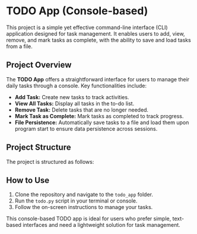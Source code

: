 # TODO App (Console-based)

This project is a simple yet effective command-line interface (CLI) application designed for task management. It enables users to add, view, remove, and mark tasks as complete, with the ability to save and load tasks from a file.

## Project Overview

The **TODO App** offers a straightforward interface for users to manage their daily tasks through a console. Key functionalities include:

- **Add Task:** Create new tasks to track activities.
- **View All Tasks:** Display all tasks in the to-do list.
- **Remove Task:** Delete tasks that are no longer needed.
- **Mark Task as Complete:** Mark tasks as completed to track progress.
- **File Persistence:** Automatically save tasks to a file and load them upon program start to ensure data persistence across sessions.

## Project Structure

The project is structured as follows:


## How to Use

1. Clone the repository and navigate to the `todo_app` folder.
2. Run the `todo.py` script in your terminal or console.
3. Follow the on-screen instructions to manage your tasks.

This console-based TODO app is ideal for users who prefer simple, text-based interfaces and need a lightweight solution for task management.
